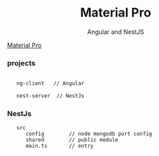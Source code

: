 <h1 align="center">Material Pro</h1>

<div align="center">

Angular and NestJS

</div>

[Material Pro](https://guobin211.github.io/material-pro/)

### projects

```bash

   ng-client   // Angular

   nest-server  // NestJs

```

### NestJs

```
   src
      config        // node mongodb port config
      shared        // public module
      main.ts       // entry
```
